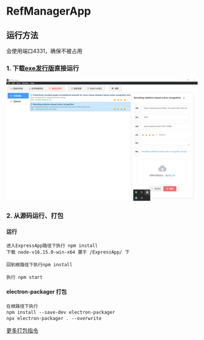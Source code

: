 # RefManagerApp

## 运行方法

会使用端口4331，确保不被占用

### 1. 下载[exe发行版](https://github.com/guojj33/RefManagerApp/releases/tag/v0.1.0-alpha)直接运行

![](./assets/front-end.png)

### 2. 从源码运行、打包

  #### 运行

  ```
  进入ExpressApp路径下执行 npm install
  下载 node-v16.15.0-win-x64 置于 /ExpressApp/ 下

  回到根路径下执行npm install

  执行 npm start
  ```

  #### electron-packager 打包

  ```
  在根路径下执行
  npm install --save-dev electron-packager
  npx electron-packager . --overwrite
  ```
  [更多打包指令](https://github.com/electron/electron-packager/blob/main/usage.txt)
